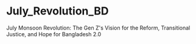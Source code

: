 # July_Revolution_BD
July Monsoon Revolution: The Gen Z's Vision for the Reform, Transitional Justice, and Hope for Bangladesh 2.0
